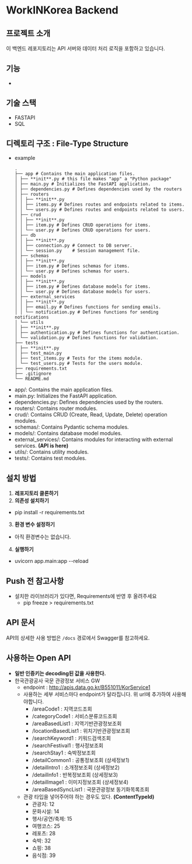 # WorkINKorea Backend

## 프로젝트 소개

이 백엔드 레포지토리는 API 서버와 데이터 처리 로직을 포함하고 있습니다.

## 기능

-

## 기술 스택

- FASTAPI
- SQL

## 디렉토리 구조 : File-Type Structure

- example
  ```
  .
  ├── app # Contains the main application files.
  │ ├── **init**.py # this file makes "app" a "Python package"
  │ ├── main.py # Initializes the FastAPI application.
  │ ├── dependencies.py # Defines dependencies used by the routers
  │ ├── routers
  │ │ ├── **init**.py
  │ │ ├── items.py # Defines routes and endpoints related to items.
  │ │ └── users.py # Defines routes and endpoints related to users.
  │ ├── crud
  │ │ ├── **init**.py
  │ │ ├── item.py # Defines CRUD operations for items.
  │ │ └── user.py # Defines CRUD operations for users.
  │ ├── db
  │ │ ├── **init**.py
  │ │ ├── connection.py # Connect to DB server.
  │ │ └── session.py    # Session management file.
  │ ├── schemas
  │ │ ├── **init**.py
  │ │ ├── item.py # Defines schemas for items.
  │ │ └── user.py # Defines schemas for users.
  │ ├── models
  │ │ ├── **init**.py
  │ │ ├── item.py # Defines database models for items.
  │ │ └── user.py # Defines database models for users.
  │ ├── external_services
  │ │ ├── **init**.py
  │ │ ├── email.py # Defines functions for sending emails.
  │ │ └── notification.py # Defines functions for sending notifications
  │ └── utils
  │ ├── **init**.py
  │ ├── authentication.py # Defines functions for authentication.
  │ └── validation.py # Defines functions for validation.
  ├── tests
  │ ├── **init**.py
  │ ├── test_main.py
  │ ├── test_items.py # Tests for the items module.
  │ └── test_users.py # Tests for the users module.
  ├── requirements.txt
  ├── .gitignore
  └── README.md
  ```
- app/: Contains the main application files.
- main.py: Initializes the FastAPI application.
- dependencies.py: Defines dependencies used by the routers.
- routers/: Contains router modules.
- crud/: Contains CRUD (Create, Read, Update, Delete) operation modules.
- schemas/: Contains Pydantic schema modules.
- models/: Contains database model modules.
- external_services/: Contains modules for interacting with external services. **(API is here)**
- utils/: Contains utility modules.
- tests/: Contains test modules.

## 설치 방법

1. **레포지토리 클론하기**
2. **의존성 설치하기**

- pip install -r requirements.txt

3. **환경 변수 설정하기**

- 아직 환경변수는 없습니다.

4. **실행하기**

- uvicorn app.main:app --reload

## Push 전 참고사항

- 설치한 라이브러리가 있다면, Requirements에 반영 후 올려주세요
  - pip freeze > requirements.txt

## API 문서

API의 상세한 사용 방법은 `/docs` 경로에서 Swagger를 참고하세요.

## 사용하는 Open API

- **일반 인증키는 decoding된 값을 사용한다.**
- 한국관광공사 국문 관광정보 서비스 GW
  - endpoint : http://apis.data.go.kr/B551011/KorService1
  - 사용하는 세부 서비스마다 endpoint가 달라집니다. 위 url에 추가하여 사용해야합니다.
    - /areaCode1 : 지역코드조회
    - /categoryCode1 : 서비스분류코드조회
    - /areaBasedList1 : 지역기반관광정보조회
    - /locationBasedList1 : 위치기반관광정보조회
    - /searchKeyword1 : 키워드검색조회
    - /searchFestival1 : 행사정보조회
    - /searchStay1 : 숙박정보조회
    - /detailCommon1 : 공통정보조회 (상세정보1)
    - /detailIntro1 : 소개정보조회 (상세정보2)
    - /detailInfo1 : 반복정보조회 (상세정보3)
    - /detailImage1 : 이미지정보조회 (상세정보4)
    - /areaBasedSyncList1 : 국문관광정보 동기화목록조회
  - 관광 타입을 넣어주어야 하는 경우도 있다. **(ContentTypeId)**
    - 관광지: 12
    - 문화시설: 14
    - 행사/공연/축제: 15
    - 여행코스: 25
    - 레포츠: 28
    - 숙박: 32
    - 쇼핑: 38
    - 음식점: 39
